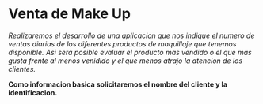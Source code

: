# Venta de Make Up
*Realizaremos el desarrollo de una aplicacion que nos indique el numero de ventas diarias de los diferentes productos de maquillaje que tenemos disponible. Asi sera posible  evaluar el producto mas vendido o el que mas gusta frente al menos venidido y el que menos atrajo la atencion de los clientes.*

**Como informacion basica solicitaremos el nombre del cliente y la identificacion.**

